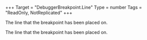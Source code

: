 +++
Target = "DebuggerBreakpoint.Line"
Type = number
Tags = "ReadOnly, NotReplicated"
+++

The line that the breakpoint has been placed on.	The line that the breakpoint has been placed on.